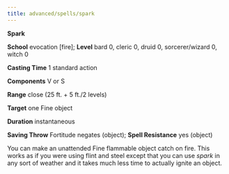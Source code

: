 ```yaml
---
title: advanced/spells/spark
---
```

 **Spark**

**School** evocation [fire]; **Level** bard 0, cleric 0, druid 0, sorcerer/wizard 0, witch 0

**Casting Time** 1 standard action

**Components** V or S

**Range** close (25 ft. + 5 ft./2 levels)

**Target** one Fine object

**Duration** instantaneous

**Saving Throw** Fortitude negates (object); **Spell Resistance** yes (object)

You can make an unattended Fine flammable object catch on fire. This works as if you were using flint and steel except that you can use _spark_ in any sort of weather and it takes much less time to actually ignite an object.

